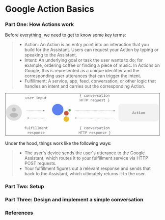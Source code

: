 Google Action Basics
=====================

### Part One: How Actions work

Before everything, we need to get to know some key terms:

> + Action: An Action is an entry point into an interaction that you build for the Assistant. Users can request your Action by typing or speaking to the Assistant.
> + Intent: An underlying goal or task the user wants to do; for example, ordering coffee or finding a piece of music. In Actions on Google, this is represented as a unique identifier and the corresponding user utterances that can trigger the intent.
> + Fulfillment: A service, app, feed, conversation, or other logic that handles an intent and carries out the corresponding Action.

![How an action works](/imgs/20181231_how_an_action_work.png)

Under the hood, things work like the following ways:
> + The user's device sends the user's utterance to the Google Assistant, which routes it to your fulfillment service via HTTP POST requests.
> + Your fulfillment figures out a relevant response and sends that back to the Assistant, which ultimately returns it to the user.


### Part Two: Setup

### Part Three: Design and implement a simple conversation

### References